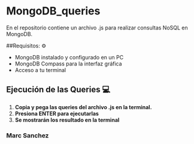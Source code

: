 # MongoDB_queries

En el repositorio contiene un archivo .js para realizar consultas NoSQL en MongoDB.

##Requisitos: ⚙️

- MongoDB instalado y configurado en un PC
- MongoDB Compass para la interfaz gráfica
- Acceso a tu terminal

## Ejecución de las Queries 💻

1. **Copia y pega las queries del archivo .js en la terminal.**
2. **Presiona ENTER para ejecutarlas**
3. **Se mostrarán los resultado en la terminal** 

### Marc Sanchez




